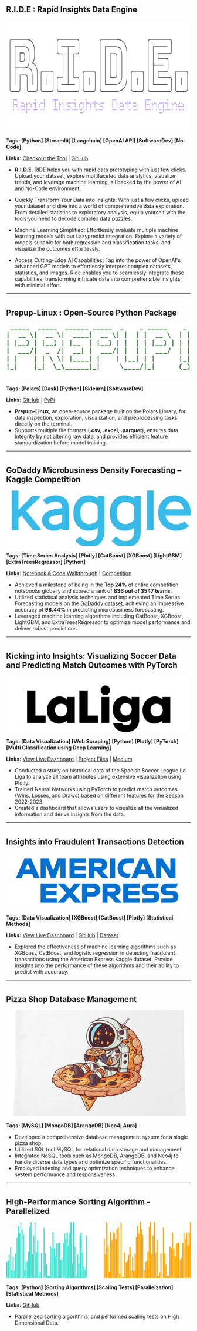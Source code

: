 ##
## R.I.D.E : Rapid Insights Data Engine
<img src="./images/rideLogo.png" alt="R.I.D.E" width="600" height="300">

**Tags: [Python] [Streamlit] [Langchain] [OpenAI API] [SoftwareDev] [No-Code]**  

**Links:** [Checkout the Tool](https://neokai.streamlit.app/) | [GitHub]()  

- **R.I.D.E**, RIDE helps you with rapid data prototyping with just few clicks. Upload your dataset, explore multifaceted data analytics, visualize trends, and leverage machine learning, all backed by the power of AI and No-Code environment.

- Quickly Transform Your Data into Insights: With just a few clicks, upload your dataset and dive into a world of comprehensive data exploration. From detailed statistics to exploratory analysis, equip yourself with the tools you need to decode complex data puzzles.

- Machine Learning Simplified: Effortlessly evaluate multiple machine learning models with our Lazypredict integration. Explore a variety of models suitable for both regression and classification tasks, and visualize the outcomes effortlessly.

- Access Cutting-Edge AI Capabilities: Tap into the power of OpenAI's advanced GPT models to effortlessly interpret complex datasets, statistics, and images. Ride enables you to seamlessly integrate these capabilities, transforming intricate data into comprehensible insights with minimal effort.
---

#
## Prepup-Linux : Open-Source Python Package
![Prepup Package](./images/prepup_image.png)

**Tags: [Polars] [Dask] [Python] [Sklearn] [SoftwareDev]**  

**Links:** [GitHub](https://github.com/sudhanshumukherjeexx/prepup-linux) | [PyPi](https://pypi.org/project/prepup-linux/)  

- **Prepup-Linux**, an open-source package built on the Polars Library, for data inspection, exploration, visualization, and preprocessing tasks directly on the terminal. 
- Supports multiple file formats (**.csv, .excel, .parquet**), ensures data integrity by not altering raw data, and provides efficient feature standardization before model training.

---
#
## GoDaddy Microbusiness Density Forecasting – Kaggle Competition
![Kaggle Competition](./images/kaggle.png)

**Tags: [Time Series Analysis] [Plotly] [CatBoost] [XGBoost] [LightGBM] [ExtraTreesRegressor] [Python]**

**Links:** [Notebook & Code Walkthrough](https://hustledata.substack.com/p/from-underdog-to-top-contender-how) | [Competition](https://www.kaggle.com/competitions/godaddy-microbusiness-density-forecasting)  
  
- Achieved a milestone of being in the **Top 24%** of entire competition notebooks globally and scored a rank of **836 out of 3547 teams**.
- Utilized statistical analysis techniques and implemented Time Series Forecasting models on the [GoDaddy dataset](https://www.kaggle.com/competitions/godaddy-microbusiness-density-forecasting/data), achieving an impressive accuracy of **98.44%** in predicting microbusiness forecasting.
- Leveraged machine learning algorithms including CatBoost, XGBoost, LightGBM, and ExtraTreesRegressor to optimize model performance and deliver robust predictions.

---
#
## Kicking into Insights: Visualizing Soccer Data and Predicting Match Outcomes with PyTorch

![Soccer Analytics](./images/laliga.png)  

**Tags: [Data Visualization] [Web Scraping] [Python] [Plotly] [PyTorch] [Multi Classification using Deep Learning]**

**Links:** [View Live Dashboard](https://socceranalytics.streamlit.app/) | [Project Files](https://github.com/sudhanshumukherjeexx/Soccer_Analytics_La_Liga_Data) | [Medium](https://medium.com/@sudhanshumukherjeexx/leveraging-neural-networks-to-predict-la-liga-match-outcomes-multiclass-classification-60f529c8c856)  

- Conducted a study on historical data of the Spanish Soccer League La Liga to analyze all team attributes using extensive visualization using Plotly.
- Trained Neural Networks using PyTorch to predict match outcomes (Wins, Losses, and Draws) based on different features for the Season 2022-2023.
- Created a dashboard that allows users to visualize all the visualized information and derive insights from the data.


---
#
## Insights into Fraudulent Transactions Detection

![American Express](./images/amex.png)  

**Tags: [Data Visualization] [XGBoost] [CatBoost] [Plotly] [Statistical Methods]**

**Links:** [View Live Dashboard]() | [GitHub](https://github.com/sudhanshumukherjeexx/American_Express_Deafult_Prediction) | [Dataset](https://www.kaggle.com/c/amex-default-prediction)  

- Explored the effectiveness of machine learning algorithms such as XGBoost, CatBoost, and logistic regression in detecting fraudulent transactions using the American Express Kaggle dataset. Provide insights into the performance of these algorithms and their ability to predict with accuracy.

---

#
## Pizza Shop Database Management
  
![Pizza Shop Database](./images/pizza_shop.png)  

**Tags: [MySQL] [MongoDB] [ArangoDB] [Neo4j Aura]**

- Developed a comprehensive database management system for a single pizza shop.
- Utilized SQL tool MySQL for relational data storage and management.
- Integrated NoSQL tools such as MongoDB, ArangoDB, and Neo4j to handle diverse data types and optimize specific functionalities.
- Employed indexing and query optimization techniques to enhance system performance and responsiveness.

---
#
## High-Performance Sorting Algorithm - Parallelized

![High Performance](./images/hpsc.png)  

**Tags: [Python] [Sorting Algorithms] [Scaling Tests] [Paralleization] [Statistical Methods]**

**Links:** [GitHub](https://github.com/sudhanshumukherjeexx/high_performance_sorting_visualizer)  

- Parallelized sorting algorithms, and performed scaling tests on High Dimensional Data.

# 
